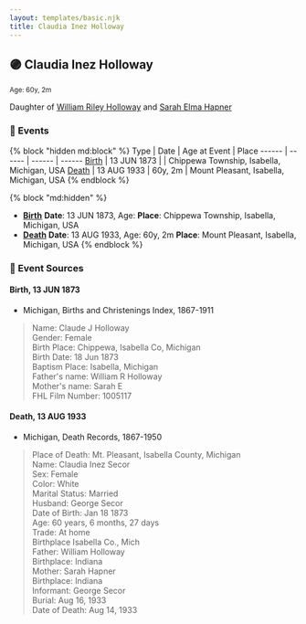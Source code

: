 ```yaml
---
layout: templates/basic.njk
title: Claudia Inez Holloway
---
```

## 🟣 Claudia Inez Holloway
<small>Age: 60y, 2m</small>

Daughter of [William Riley Holloway](/people/9/90949012) and [Sarah Elma Hapner](/people/2/20173654)

### 📆 Events

{% block "hidden md:block" %}
Type | Date | Age at Event | Place
------ | ------ | ------ | ------
[Birth](#event-event-2) | 13 JUN 1873 |  | Chippewa Township, Isabella, Michigan, USA
[Death](#event-event-3) | 13 AUG 1933 | 60y, 2m | Mount Pleasant, Isabella, Michigan, USA
{% endblock %}

{% block "md:hidden" %}
- **[Birth](#event-event-2)**
**Date**: 13 JUN 1873, Age:
**Place**: Chippewa Township, Isabella, Michigan, USA
- **[Death](#event-event-3)**
**Date**: 13 AUG 1933, Age: 60y, 2m
**Place**: Mount Pleasant, Isabella, Michigan, USA
{% endblock %}

### 📰 Event Sources

#### <a id="event-event-2"></a> Birth, 13 JUN 1873
* Michigan, Births and Christenings Index, 1867-1911
>   
  > Name: Claude J Holloway  
  > Gender: Female  
  > Birth Place: Chippewa, Isabella Co, Michigan  
  > Birth Date: 18 Jun 1873  
  > Baptism Place: Isabella, Michigan  
  > Father's name: William R Holloway  
  > Mother's name: Sarah E  
  > FHL Film Number: 1005117

#### <a id="event-event-3"></a> Death, 13 AUG 1933
* Michigan, Death Records, 1867-1950
>   
  > Place of Death: Mt. Pleasant, Isabella County, Michigan  
  > Name: Claudia Inez Secor  
  > Sex: Female  
  > Color: White  
  > Marital Status: Married  
  > Husband: George Secor  
  > Date of Birth: Jan 18 1873  
  > Age: 60 years, 6 months, 27 days  
  > Trade: At home  
  > Birthplace Isabella Co., Mich  
  > Father: William Holloway  
  > Birthplace: Indiana  
  > Mother: Sarah Hapner  
  > Birthplace: Indiana  
  > Informant: George Secor  
  > Burial: Aug 16, 1933  
  > Date of Death: Aug 14, 1933